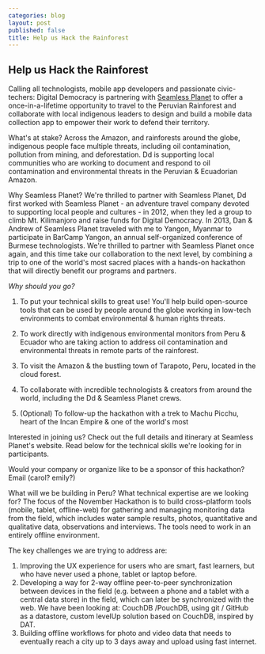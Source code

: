 ```yaml
---
categories: blog
layout: post
published: false
title: Help us Hack the Rainforest
---
```


## Help us Hack the Rainforest

Calling all technologists, mobile app developers and passionate civic-techers: Digital Democracy is partnering with [Seamless Planet](http://seamlessplanet.com) to offer a once-in-a-lifetime opportunity to travel to the Peruvian Rainforest and collaborate with local indigenous leaders to design and build a mobile data collection app to empower their work to defend their territory.

What's at stake?
Across the Amazon, and rainforests around the globe, indigenous people face multiple threats, including oil contamination, pollution from mining, and deforestation. Dd is supporting local communities who are working to document and respond to oil contamination and environmental threats in the Peruvian & Ecuadorian Amazon. 

Why Seamless Planet?
We're thrilled to partner with Seamless Planet, Dd first worked with Seamless Planet - an adventure travel company devoted to supporting local people and cultures - in 2012, when they led a group to climb Mt. Kilimanjoro and raise funds for Digital Democracy. In 2013, Dan & Andrew of Seamless Planet traveled with me to Yangon, Myanmar to participate in BarCamp Yangon, an annual self-organized conference of Burmese technologists. We're thrilled to partner with Seamless Planet once again, and this time take our collaboration to the next level, by combining a trip to one of the world's most sacred places with a hands-on hackathon that will directly benefit our programs and partners.

_Why should you go?_
1) To put your technical skills to great use! You'll help build open-source tools that can be used by people around the globe working in low-tech environments to combat environmental & human rights threats.

2) To work directly with indigenous environmental monitors from Peru & Ecuador who are taking action to address oil contamination and environmental threats in remote parts of the rainforest.

3) To visit the Amazon & the bustling town of Tarapoto, Peru, located in the cloud forest.

4) To collaborate with incredible technologists & creators from around the world, including the Dd & Seamless Planet crews.

5) (Optional) To follow-up the hackathon with a trek to Machu Picchu, heart of the Incan Empire & one of the world's most  

Interested in joining us? Check out the full details and itinerary at Seamless Planet's website. Read below for the technical skills we're looking for in participants.

Would your company or organize like to be a sponsor of this hackathon? Email (carol? emily?)

What will we be building in Peru? What technical expertise are we looking for?
The focus of the November Hackathon is to build cross-platform tools (mobile, tablet, offline-web) for gathering and managing monitoring data from the field, which includes water sample results, photos, quantitative and qualitative data, observations and interviews. The tools need to work in an entirely offline environment.

The key challenges we are trying to address are:
1) Improving the UX experience for users who are smart, fast learners, but who have never used a phone, tablet or laptop before.
2) Developing a way for 2-way offline peer-to-peer synchronization between devices in the field (e.g. between a phone and a tablet with a central data store) in the field, which can later be synchronized with the web. We have been looking at: CouchDB /PouchDB, using git / GitHub as a datastore, custom levelUp solution based on CouchDB, inspired by DAT.
3) Building offline workflows for photo and video data that needs to eventually reach a city up to 3 days away and upload using fast internet.